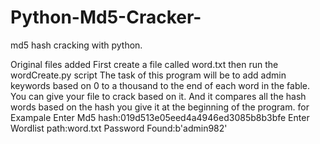 # Python-Md5-Cracker-
md5 hash cracking with python.

Original files added First create a file called word.txt then run the wordCreate.py script The task of this program will be to add admin keywords based on 0 to a thousand to the end of each word in the fable.  You can give your file to crack based on it.  And it compares all the hash words based on the hash you give it at the beginning of the program.
for Exampale 
Enter Md5 hash:019d513e05eed4a4946ed3085b8b3bfe       Enter Wordlist path:word.txt                          Password Found:b'admin982'

